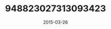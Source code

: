 ---
title: "948823027313093423"
image: "2015-03-26 11.09.00 948823027313093423_46248401"
date: "2015-03-26"
type: "photo"
---
